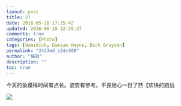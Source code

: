 ```yaml
---
layout: post
title: 27
date: 2016-05-28 17:25:42
updated: 2016-06-18 12:55:27
comments: true
categories: [Photo]
tags: [damidick, Damian Wayne, Dick Grayson]
permalink: "2433ed_b24c988"
author: "猫厨"
description: ""
toc: true
---
```


<p>今天的鱼摸得时间有点长。姿势有参考。不良居心一目了然【欢快的跑远</p>

![](https://nos.netease.com/imglf2/img/cVZNdzJtQk9JV2RVUlRXZEVJL0g0Sko2T1NSUDR6d0dUa3ZOZ1YrVC9Xa3pnU3E2WUd1UkpBPT0.jpg)